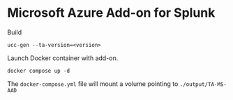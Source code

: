# Microsoft Azure Add-on for Splunk

Build

    ucc-gen --ta-version=<version>

Launch Docker container with add-on.

    docker compose up -d

The `docker-compose.yml` file will mount a volume pointing to `./output/TA-MS-AAD` 